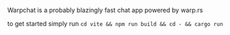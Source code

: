 Warpchat is a probably blazingly fast chat app powered by warp.rs

to get started simply run `cd vite && npm run build && cd - && cargo run`

